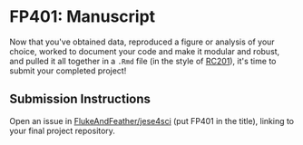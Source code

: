 # FP401: Manuscript

Now that you've obtained data, reproduced a figure or analysis of your choice, worked to document your code and make it modular and robust, and pulled it all together in a `.Rmd` file (in the style of [RC201](../../jese4sci-RC/lessons/RC201.md)), it's time to submit your completed project!

## Submission Instructions

Open an issue in [FlukeAndFeather/jese4sci](https://github.com/FlukeAndFeather/jese4sci) (put FP401 in the title), linking to your final project repository. 
